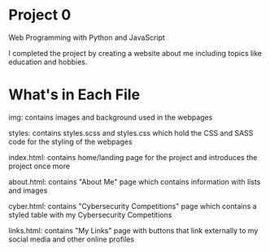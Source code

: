 # Project 0

Web Programming with Python and JavaScript

I completed the project by creating a website about me including topics like education and hobbies.

# What's in Each File

img:
  contains images and background used in the webpages

styles:
  contains styles.scss and styles.css which hold the CSS and SASS code for the styling of the webpages

index.html:
  contains home/landing page for the project and introduces the project once more

about.html:
  contains "About Me" page which contains information with lists and images

cyber.html:
  contains "Cybersecurity Competitions" page which contains a styled table with my Cybersecurity   Competitions

links.html:
  contains "My Links" page with buttons that link externally to my social media and other online profiles
